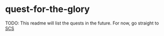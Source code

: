# quest-for-the-glory
TODO: This readme will list the quests in the future.
For now, go straight to [SCS](https://github.com/Dih5/quest-for-the-glory/blob/master/scs.py)
